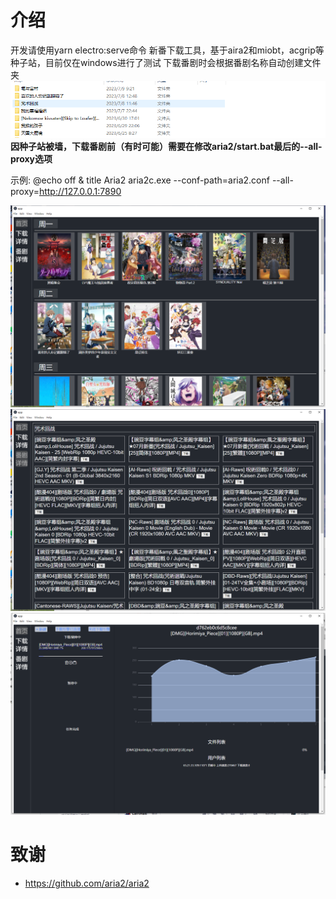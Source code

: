 # 介绍

开发请使用yarn electro:serve命令
新番下载工具，基于aira2和miobt，acgrip等种子站，目前仅在windows进行了测试
下载番剧时会根据番剧名称自动创建文件夹
![image text](https://raw.githubusercontent.com/LinneRELLa/ROT/master/imgs/readme4.png)
__因种子站被墙，下载番剧前（有时可能）需要在修改aria2/start.bat最后的--all-proxy选项__

示例:
@echo off & title Aria2
aria2c.exe --conf-path=aria2.conf --all-proxy=http://127.0.0.1:7890

![image text](https://raw.githubusercontent.com/LinneRELLa/ROT/master/imgs/readme1.png)
![image text](https://raw.githubusercontent.com/LinneRELLa/ROT/master/imgs/readme2.png)
![image text](https://raw.githubusercontent.com/LinneRELLa/ROT/master/imgs/readme3.png)




# 致谢
* https://github.com/aria2/aria2